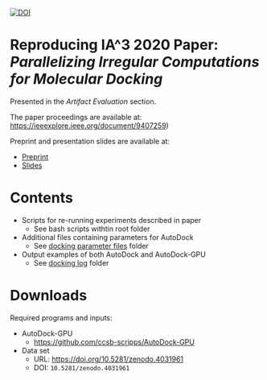 [![DOI](https://zenodo.org/badge/302362741.svg)](https://zenodo.org/badge/latestdoi/302362741)

# Reproducing IA^3 2020 Paper: _Parallelizing Irregular Computations for Molecular Docking_

Presented in the _Artifact Evaluation_ section. 

The paper proceedings are available at:
https://ieeexplore.ieee.org/document/9407259)

Preprint and presentation slides are available at:
* [Preprint](https://www.esa.informatik.tu-darmstadt.de/assets/publications/materials/2020/2020_IA3_LVS.pdf)
* [Slides](https://www.esa.informatik.tu-darmstadt.de/assets/publications/materials/2020/2020_IA3_LVS_slides.pdf)

# Contents

* Scripts for re-running experiments described in paper
	* See bash scripts withtin root folder
* Additional files containing parameters for AutoDock
	* See [docking parameter files](./dpf_autodock426) folder
* Output examples of both AutoDock and AutoDock-GPU
	* See [docking log](./dlg_examples) folder

# Downloads

Required programs and inputs:

* AutoDock-GPU
	*  https://github.com/ccsb-scripps/AutoDock-GPU
* Data set
	* URL: https://doi.org/10.5281/zenodo.4031961
	* DOI: `10.5281/zenodo.4031961`


